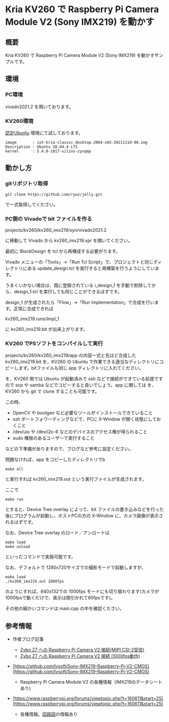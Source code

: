 # Kria KV260 で Raspberry Pi Camera Module V2 (Sony IMX219) を動かす

## 概要

Kria KV260 で Raspberry Pi Camera Module V2 (Sony IMX219) を動かすサンプルです。


## 環境

### PC環境

vivado2021.2 を用いております。


### KV260環境

[認定Ubuntu](https://japan.xilinx.com/products/design-tools/embedded-software/ubuntu.html) 環境にて試しております。

```
image       : iot-kria-classic-desktop-2004-x03-20211110-98.img
Description : Ubuntu 20.04.4 LTS
kernel      : 5.4.0-1017-xilinx-zynqmp
```


## 動かし方

### gitリポジトリ取得

```
git clone https://github.com/ryuz/jelly.git
```

で一式取得してください。


### PC側の Vivadoで bit ファイルを作る

projects/kv260/kv260_imx219/syn/vivado2021.2

に移動して Vivado から kv260_imx219.xpr を開いてください。

最初に BlockDesign を tcl から再構成する必要がります。

Vivado メニューの「Tools」→「Run Tcl Script」で、プロジェクトと同じディレクトリにある update_design.tcl を実行すると再構築を行うようにしています。

うまくいかない場合は、既に登録されている i_design_1 を手動で削除してから、design_1.tcl を実行しても同じことができるはずです。


design_1 が生成されたら「Flow」→「Run Implementation」で合成を行います。正常に合成できれば

kv260_imx219.runs/impl_1

に kv260_imx219.bit が出来上がります。


### KV260 でPSソフトをコンパイルして実行

projects/kv260/kv260_imx219/app の内容一式と先ほど合成した kv260_imx219.bit を、KV260 の Ubuntu で作業できる適当なディレクトリにコピーします。bitファイルも同じ app ディレクトリに入れてください。

を、KV260 側では Ubuntu が起動済みで ssh などで接続ができている前提ですので scp や samba などでコピーすると良いでしょう。app に関しては を、KV260 から git で clone することも可能です。

この時、

- OpenCV や bootgen など必要なツールがインストールできていること
- ssh ポートフォワーディングなどで、PCに X-Window が開く状態にしておくこと
- /dev/uio や /dev/i2c-6 などのデバイスのアクセス権が得られること
- sudo 権限のあるユーザーで実行すること

などの下準備がありますので、ブログなど参考に設定ください。

問題なければ、app をコピーしたディレクトリでb

```
make all
```

と実行すれば kv260_imx219.out という実行ファイルが生成されます。

ここで

```
make run
```

とすると、Device Tree overlay によって、bit ファイルの書き込みなどを行った後にプログラムが起動し、ホストPCの方の X-Window に、カメラ画像が表示されるはずです。

なお、Device Tree overlay のロード／アンロードは

```
make load
make unload
```

といったコマンドで実施可能です。

なお、デフォルトで 1280x720サイズでの撮影モードで起動しますが、

```
make load
./kv260_imx219.out 1000fps
```

のようにすれば、640x132での 1000fps モードにも切り替わります(カメラが1000fpsで動くだけで、表示は間引かれて60fpsです)。

その他の細かいコマンドは main.cpp の中を確認ください。


## 参考情報

- 作者ブログ記事
    - [Zybo Z7 への Raspberry Pi Camera V2 接続(MIPI CSI-2受信)](http://ryuz.txt-nifty.com/blog/2018/04/zybo-z7-raspber.html)
    - [Zybo Z7 への Raspberry Pi Camera V2 接続 (1000fps動作)](http://ryuz.txt-nifty.com/blog/2018/05/zybo-z7-raspber.html)

- [https://github.com/lvsoft/Sony-IMX219-Raspberry-Pi-V2-CMOS](https://github.com/lvsoft/Sony-IMX219-Raspberry-Pi-V2-CMOS)
    - Raspberry Pi Camera Module V2 の各種情報（IMX219のデータシートあり)
- [https://www.raspberrypi.org/forums/viewtopic.php?t=160611&start=25](https://www.raspberrypi.org/forums/viewtopic.php?t=160611&start=25)
    - 各種情報。[回路図](https://cdn.hackaday.io/images/5813621484631479007.jpg)の情報あり
